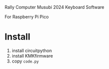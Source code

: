 Rally Computer Musubi 2024 Keyboard Software

For Raspberry Pi Pico

# Install
1. install circuitpython
2. install KMKfirmware
3. copy `code.py`
